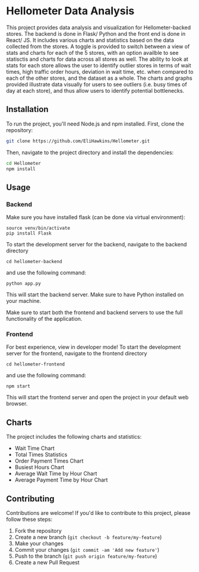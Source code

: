 # Hellometer Data Analysis

This project provides data analysis and visualization for Hellometer-backed stores. The backend is done in Flask/ Python and the front end is done in React/ JS. It includes various charts and statistics based on the data collected from the stores. A toggle is provided to switch between a view of stats and charts for each of the 5 stores, with an option availble to see statisctis and charts for data across all stores as well. The ability to look at stats for each store allows the user to identify outlier stores in terms of wait times, high traffic order hours, deviation in wait time, etc. when compared to each of the other stores, and the dataset as a whole. The charts and graphs provided illustrate data visually for users to see outliers (i.e. busy times of day at each store), and thus allow users to identify potential bottlenecks. 

## Installation

To run the project, you'll need Node.js and npm installed. First, clone the repository:

```bash
git clone https://github.com/EliHawkins/Hellometer.git
```

Then, navigate to the project directory and install the dependencies:

```bash
cd Hellometer
npm install
```

## Usage
### Backend
Make sure you have installed flask (can be done via virtual environment):
```python3 -m venv venv
source venv/bin/activate   
pip install Flask
```
To start the development server for the backend, navigate to the backend directory 

```
cd hellometer-backend
```

and use the following command:

```
python app.py
```

This will start the backend server. Make sure to have Python installed on your machine.

Make sure to start both the frontend and backend servers to use the full functionality of the application.

### Frontend
For best experience, view in developer mode! To start the development server for the frontend, navigate to the frontend directory 

```
cd hellometer-frontend
```

and use the following command:

```
npm start
```

This will start the frontend server and open the project in your default web browser.

## Charts

The project includes the following charts and statistics:

- Wait Time Chart
- Total Times Statistics
- Order Payment Times Chart
- Busiest Hours Chart
- Average Wait Time by Hour Chart
- Average Payment Time by Hour Chart

## Contributing

Contributions are welcome! If you'd like to contribute to this project, please follow these steps:

1. Fork the repository
2. Create a new branch (`git checkout -b feature/my-feature`)
3. Make your changes
4. Commit your changes (`git commit -am 'Add new feature'`)
5. Push to the branch (`git push origin feature/my-feature`)
6. Create a new Pull Request
